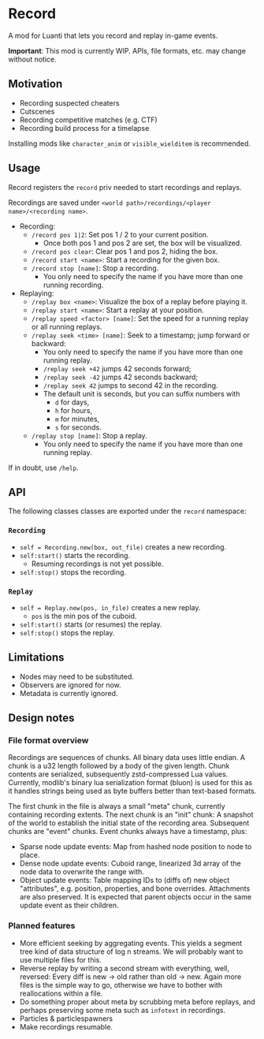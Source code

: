 # Record

A mod for Luanti that lets you record and replay in-game events.

**Important**: This mod is currently WIP. APIs, file formats, etc. may change without notice.

## Motivation

* Recording suspected cheaters
* Cutscenes
* Recording competitive matches (e.g. CTF)
* Recording build process for a timelapse

Installing mods like `character_anim` or `visible_wielditem` is recommended.

## Usage

Record registers the `record` priv needed to start recordings and replays.

Recordings are saved under `<world path>/recordings/<player name>/<recording name>`.

* Recording:
  * `/record pos 1|2`: Set pos 1 / 2 to your current position.
    * Once both pos 1 and pos 2 are set, the box will be visualized.
  * `/record pos clear`: Clear pos 1 and pos 2, hiding the box.
  * `/record start <name>`: Start a recording for the given box.
  * `/record stop [name]`: Stop a recording.
    * You only need to specify the name if you have more than one running recording.
* Replaying:
  * `/replay box <name>`: Visualize the box of a replay before playing it.
  * `/replay start <name>`: Start a replay at your position.
  * `/replay speed <factor> [name]`: Set the speed for a running replay or all running replays.
  * `/replay seek <time> [name]`: Seek to a timestamp; jump forward or backward:
    * You only need to specify the name if you have more than one running replay.
    * `/replay seek +42` jumps 42 seconds forward;
    * `/replay seek -42` jumps 42 seconds backward;
    * `/replay seek 42` jumps to second 42 in the recording.
    * The default unit is seconds, but you can suffix numbers with
      * `d` for days,
      * `h` for hours,
      * `m` for minutes,
      * `s` for seconds.
  * `/replay stop [name]`: Stop a replay.
    * You only need to specify the name if you have more than one running replay.

If in doubt, use `/help`.

## API

The following classes classes are exported under the `record` namespace:

### `Recording`

* `self = Recording.new(box, out_file)` creates a new recording.
* `self:start()` starts the recording.
  * Resuming recordings is not yet possible.
* `self:stop()` stops the recording.

### `Replay`

* `self = Replay.new(pos, in_file)` creates a new replay.
  * `pos` is the min pos of the cuboid.
* `self:start()` starts (or resumes) the replay.
* `self:stop()` stops the replay.

## Limitations

* Nodes may need to be substituted.
* Observers are ignored for now.
* Metadata is currently ignored.

## Design notes

### File format overview

Recordings are sequences of chunks. All binary data uses little endian.
A chunk is a u32 length followed by a body of the given length.
Chunk contents are serialized, subsequently zstd-compressed Lua values.
Currently, modlib's binary lua serialization format (bluon) is used for this
as it handles strings being used as byte buffers better than text-based formats.

The first chunk in the file is always a small "meta" chunk, currently containing recording extents.
The next chunk is an "init" chunk: A snapshot of the world to establish the initial state of the recording area.
Subsequent chunks are "event" chunks. Event chunks always have a timestamp, plus:

* Sparse node update events: Map from hashed node position to node to place.
* Dense node update events: Cuboid range, linearized 3d array of the node data to overwrite the range with.
* Object update events: Table mapping IDs to (diffs of) new object "attributes", e.g. position, properties, and bone overrides.
  Attachments are also preserved. It is expected that parent objects occur in the same update event as their children.

### Planned features

* More efficient seeking by aggregating events. This yields a segment tree kind of data structure of log n streams.
  We will probably want to use multiple files for this.
* Reverse replay by writing a second stream with everything, well, reversed:
  Every diff is new -> old rather than old -> new.
  Again more files is the simple way to go, otherwise we have to bother with reallocations within a file.
* Do something proper about meta by scrubbing meta before replays,
  and perhaps preserving some meta such as `infotext` in recordings.
* Particles & particlespawners
* Make recordings resumable.